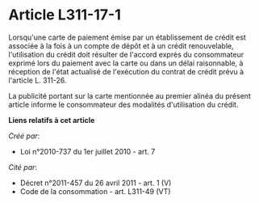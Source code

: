 # Article L311-17-1

Lorsqu'une carte de paiement émise par un établissement de crédit est associée à la fois à un compte de dépôt et à un crédit
renouvelable, l'utilisation du crédit doit résulter de l'accord exprès du consommateur exprimé lors du paiement avec la carte
ou dans un délai raisonnable, à réception de l'état actualisé de l'exécution du contrat de crédit prévu à l'article L.
311-26. 

La publicité portant sur la carte mentionnée au premier alinéa du présent article informe le consommateur des modalités
d'utilisation du crédit.

**Liens relatifs à cet article**

_Créé par_:

  - Loi n°2010-737 du 1er juillet 2010 - art. 7

_Cité par_:

  - Décret n°2011-457 du 26 avril 2011 - art. 1 (V)
  - Code de la consommation - art. L311-49 (VT)
